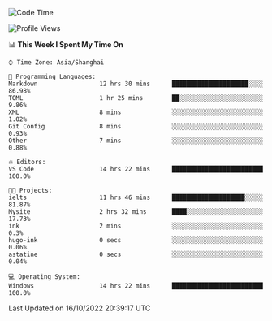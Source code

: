 <!--START_SECTION:waka-->
![Code Time](http://img.shields.io/badge/Code%20Time-224%20hrs%2012%20mins-blue)

![Profile Views](http://img.shields.io/badge/Profile%20Views-2-blue)

📊 **This Week I Spent My Time On** 

```text
⌚︎ Time Zone: Asia/Shanghai

💬 Programming Languages: 
Markdown                 12 hrs 30 mins      █████████████████████░░░░   86.98% 
TOML                     1 hr 25 mins        ██░░░░░░░░░░░░░░░░░░░░░░░   9.86% 
XML                      8 mins              ░░░░░░░░░░░░░░░░░░░░░░░░░   1.02% 
Git Config               8 mins              ░░░░░░░░░░░░░░░░░░░░░░░░░   0.93% 
Other                    7 mins              ░░░░░░░░░░░░░░░░░░░░░░░░░   0.88%

🔥 Editors: 
VS Code                  14 hrs 22 mins      █████████████████████████   100.0%

🐱‍💻 Projects: 
ielts                    11 hrs 46 mins      ████████████████████░░░░░   81.87% 
Mysite                   2 hrs 32 mins       ████░░░░░░░░░░░░░░░░░░░░░   17.73% 
ink                      2 mins              ░░░░░░░░░░░░░░░░░░░░░░░░░   0.3% 
hugo-ink                 0 secs              ░░░░░░░░░░░░░░░░░░░░░░░░░   0.06% 
astatine                 0 secs              ░░░░░░░░░░░░░░░░░░░░░░░░░   0.04%

💻 Operating System: 
Windows                  14 hrs 22 mins      █████████████████████████   100.0%

```


 Last Updated on 16/10/2022 20:39:17 UTC
<!--END_SECTION:waka-->